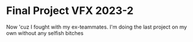 # Final Project VFX 2023-2
 Now 'cuz I fought with my ex-teammates. I'm doing the last project on my own without any selfish bitches
